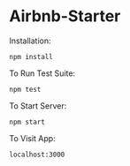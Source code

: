 # Airbnb-Starter

Installation:

`npm install`

To Run Test Suite:

`npm test`

To Start Server:

`npm start`

To Visit App:

`localhost:3000`
